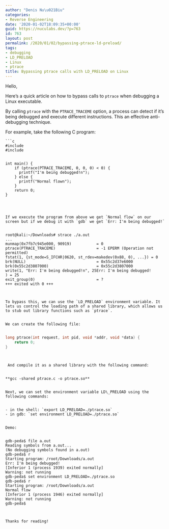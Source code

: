 ```yaml
---
author: "Denis Nu\u021Biu"
categories:
- Reverse Engineering
date: '2020-01-02T18:09:35+00:00'
guid: https://nuculabs.dev/?p=763
id: 763
layout: post
permalink: /2020/01/02/bypassing-ptrace-ld-preload/
tags:
- debugging
- LD_PRELOAD
- Linux
- ptrace
title: Bypassing ptrace calls with LD_PRELOAD on Linux
---
```

Hello,


Here’s a quick article on how to bypass calls to `ptrace` when debugging a Linux executable.


By calling `ptrace` with the `PTRACE_TRACEME` option, a process can detect if it’s being debugged and execute different instructions. This an effective anti-debugging technique.


For example, take the following C program:


```
```c
#include 
#include 


int main() {
    if (ptrace(PTRACE_TRACEME, 0, 0, 0) < 0) {
      printf("I'm being debugged!n");
    } else {
      printf("Normal flown");
    }
    return 0;
}


```
```


If we execute the program from above we get `Normal flow` on our screen but if we debug it with `gdb` we get `Err: I'm being debugged!`


```
```
root@kali:~/Downloads# strace ./a.out 
...
munmap(0x7fb7c945e000, 90919)           = 0
ptrace(PTRACE_TRACEME)                  = -1 EPERM (Operation not permitted)
fstat(1, {st_mode=S_IFCHR|0620, st_rdev=makedev(0x88, 0), ...}) = 0
brk(NULL)                               = 0x55c2d37e6000
brk(0x55c2d3807000)                     = 0x55c2d3807000
write(1, "Err: I'm being debugged!n", 25Err: I'm being debugged!
) = 25
exit_group(0)                           = ?
+++ exited with 0 +++
```
```


To bypass this, we can use the `LD_PRELOAD` environment variable. It lets us control the loading path of a shared library, which allows us to stub out library functions such as `ptrace`.


We can create the following file:


```
```c
long ptrace(int request, int pid, void *addr, void *data) {
    return 0;
}


```
```


 And compile it as a shared library with the following command:


**gcc -shared ptrace.c -o ptrace.so**


Next, we can set the environment variable LD\_PRELOAD using the following commands:


- in the shell: `export LD_PRELOAD=./ptrace.so`
- in gdb: `set environment LD_PRELOAD=./ptrace.so`


Demo:


```
```
gdb-peda$ file a.out 
Reading symbols from a.out...
(No debugging symbols found in a.out)
gdb-peda$ r
Starting program: /root/Downloads/a.out 
Err: I'm being debugged!
[Inferior 1 (process 1939) exited normally]
Warning: not running
gdb-peda$ set environment LD_PRELOAD=./ptrace.so
gdb-peda$ r
Starting program: /root/Downloads/a.out 
Normal flow
[Inferior 1 (process 1946) exited normally]
Warning: not running
gdb-peda$ 
```
```


Thanks for reading!